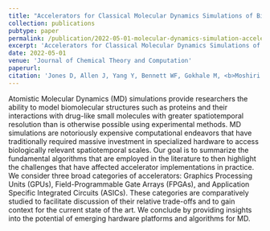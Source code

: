 ```yaml
---
title: "Accelerators for Classical Molecular Dynamics Simulations of Biomolecules"
collection: publications
pubtype: paper
permalink: /publication/2022-05-01-molecular-dynamics-simulation-accelerators-review
excerpt: 'Accelerators for Classical Molecular Dynamics Simulations of Biomolecules'
date: 2022-05-01
venue: 'Journal of Chemical Theory and Computation'
paperurl: 
citation: 'Jones D, Allen J, Yang Y, Bennett WF, Gokhale M, <b>Moshiri N</b>, Rosing T (2022). "Accelerators for Classical Molecular Dynamics Simulations of Biomolecules." <i>Journal of Chemical Theory and Computation</i>. In Press.'
---
```

Atomistic Molecular Dynamics (MD) simulations provide researchers the ability to model biomolecular structures such as proteins and their interactions with drug-like small molecules with greater spatiotemporal resolution than is otherwise possible using experimental methods. MD simulations are notoriously expensive computational endeavors that have traditionally required massive investment in specialized hardware to access biologically relevant spatiotemporal scales. Our goal is to summarize the fundamental algorithms that are employed in the literature to then highlight the challenges that have affected accelerator implementations in practice. We consider three broad categories of accelerators: Graphics Processing Units (GPUs), Field-Programmable Gate Arrays (FPGAs), and Application Specific Integrated Circuits (ASICs). These categories are comparatively studied to facilitate discussion of their relative trade-offs and to gain context for the current state of the art. We conclude by providing insights into the potential of emerging hardware platforms and algorithms for MD.
